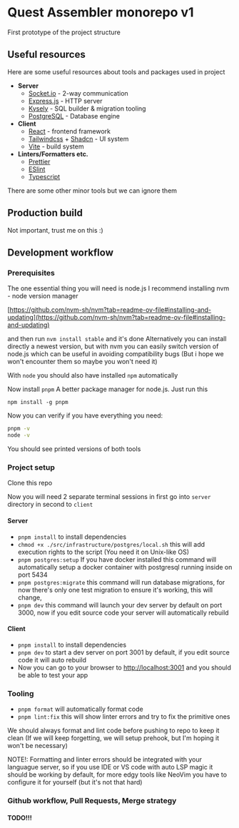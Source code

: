 # Quest Assembler monorepo v1

First prototype of the project structure

## Useful resources
Here are some useful resources about tools and packages used in project

* **Server**
    * [Socket.io](https://socket.io/) - 2-way communication
    * [Express.js](https://expressjs.com/) - HTTP server
    * [Kysely](https://kysely.dev/) - SQL builder & migration tooling
    * [PostgreSQL](https://www.postgresql.org/docs/current/index.html) - Database engine
* **Client**
    * [React](https://react.dev/) - frontend framework
    * [Tailwindcss](https://tailwindcss.com/) + [Shadcn](https://ui.shadcn.com/) - UI system
    * [Vite](https://vitejs.dev/) - build system
* **Linters/Formatters etc.**
    * [Prettier](https://prettier.io/)
    * [ESlint](https://eslint.org/)
    * [Typescript](https://www.typescriptlang.org/)

There are some other minor tools but we can ignore them

## Production build
Not important, trust me on this :)

## Development workflow
### Prerequisites
The one essential thing you will need is node.js
I recommend installing nvm - node version manager

[https://github.com/nvm-sh/nvm?tab=readme-ov-file#installing-and-updating](https://github.com/nvm-sh/nvm?tab=readme-ov-file#installing-and-updating)

and then run `nvm install stable` and it's done
Alternatively you can install directly a newest version, but with nvm you can easily switch version of node.js which can be useful in avoiding compatibility bugs (But i hope we won't encounter them so maybe you won't need it)

With `node` you should also have installed `npm` automatically

Now install `pnpm` A better package manager for node.js. Just run this

`npm install -g pnpm`

Now you can verify if you have everything you need:
```bash
pnpm -v
node -v
```
You should see printed versions of both tools

### Project setup
Clone this repo

Now you will need 2 separate terminal sessions in first go into `server` directory in second to `client`

#### Server
* `pnpm install` to install dependencies
* `chmod +x ./src/infrastructure/postgres/local.sh` this will add execution rights to the script (You need it on Unix-like OS)
* `pnpm postgres:setup` If you have docker installed this command will automatically setup a docker container with postgresql running inside on port 5434
* `pnpm postgres:migrate` this command will run database migrations, for now there's only one test migration to ensure it's working, this will change,
* `pnpm dev` this command will launch your dev server by default on port 3000, now if you edit source code your server will automatically rebuild

#### Client
* `pnpm install` to install dependencies
* `pnpm dev` to start a dev server on port 3001 by default, if you edit source code it will auto rebuild
* Now you can go to your browser to [http://localhost:3001](http://localhost:3001) and you should be able to test your app

### Tooling
* `pnpm format` will automatically format code
* `pnpm lint:fix` this will show linter errors and try to fix the primitive ones

We should always format and lint code before pushing to repo to keep it clean (If we will keep forgetting, we will setup prehook, but I'm hoping it won't be necessary)

NOTE!: Formatting and linter errors should be integrated with your languague server, so if you use IDE or VS code with auto LSP magic it should be working by default, for more edgy tools like NeoVim you have to configure it for yourself (but it's not that hard)


### Github workflow, Pull Requests, Merge strategy

#### TODO!!!
